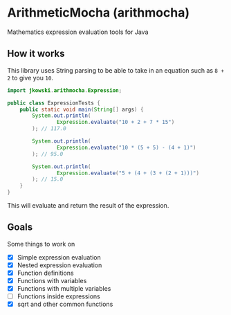 # ArithmeticMocha (arithmocha)
Mathematics expression evaluation tools for Java

## How it works
This library uses String parsing to be able to take in an
equation such as `8 + 2` to give you `10`.

```java
import jkowski.arithmocha.Expression;

public class ExpressionTests {
    public static void main(String[] args) {
        System.out.println(
                Expression.evaluate("10 + 2 + 7 * 15")
        ); // 117.0

        System.out.println(
                Expression.evaluate("10 * (5 + 5) - (4 + 1)")
        ); // 95.0

        System.out.println(
                Expression.evaluate("5 + (4 + (3 + (2 + 1)))")
        ); // 15.0
    }
}
```

This will evaluate and return the result of the expression.

## Goals
Some things to work on

- [x] Simple expression evaluation
- [x] Nested expression evaluation
- [x] Function definitions
- [x] Functions with variables
- [x] Functions with multiple variables
- [ ] Functions inside expressions
- [x] sqrt and other common functions